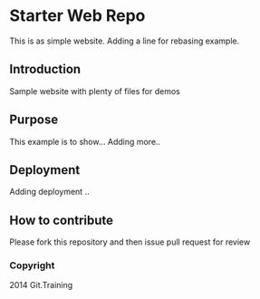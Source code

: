 # Starter Web Repo

This is as simple website. Adding a line for rebasing example.

## Introduction

Sample website with plenty of files for demos

## Purpose

This example is to show...
Adding more..

## Deployment

Adding deployment ..

## How to contribute

Please fork this repository and then issue pull request for review

### Copyright

2014 Git.Training